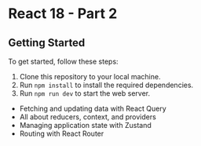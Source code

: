 # React 18 - Part 2
## Getting Started

To get started, follow these steps:

1. Clone this repository to your local machine.
2. Run `npm install` to install the required dependencies.
3. Run `npm run dev` to start the web server. 

- Fetching and updating data with React Query
- All about reducers, context, and providers
- Managing application state with Zustand
- Routing with React Router 
